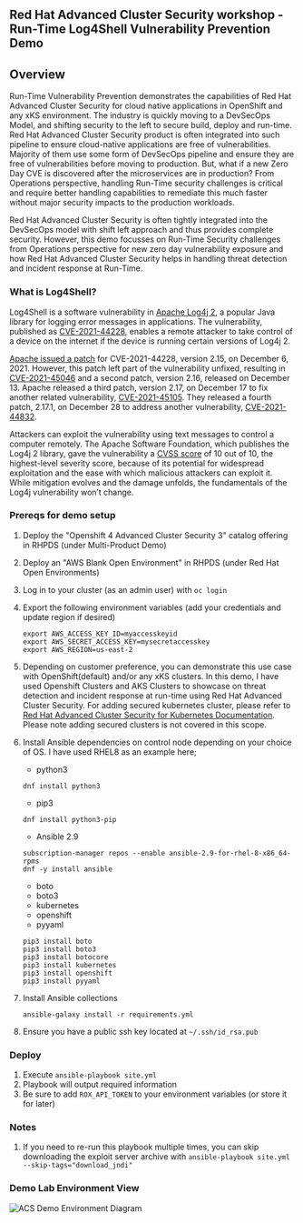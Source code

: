 ## Red Hat Advanced Cluster Security workshop - Run-Time Log4Shell Vulnerability Prevention Demo

## Overview
Run-Time Vulnerability Prevention demonstrates the capabilities of Red Hat Advanced Cluster Security for cloud native applications in OpenShift and any xKS environment. The industry is quickly moving to a DevSecOps Model, and shifting security to the left to secure build, deploy and run-time. Red Hat Advanced Cluster Security product is often integrated into such pipeline to ensure cloud-native applications are free of vulnerabilities. Majority of them use some form of DevSecOps pipeline and ensure they are free of vulnerabilities before moving to production. But, what if a new Zero Day CVE is discovered after the microservices are in production? From Operations perspective, handling Run-Time security challenges is critical and require better handling capabilities to remediate this much faster without major security impacts to the production workloads. 

Red Hat Advanced Cluster Security is often tightly integrated into the DevSecOps model with shift left approach and thus provides complete security. However, this demo focusses on Run-Time Security challenges from Operations perspective for new zero day vulnerability exposure and how Red Hat Advanced Cluster Security helps in handling threat detection and incident response at Run-Time. 

### What is Log4Shell?
Log4Shell is a software vulnerability in [Apache Log4j 2](https://logging.apache.org/log4j/2.x/), a popular Java library for logging error messages in applications. The vulnerability, published as [CVE-2021-44228](https://cve.mitre.org/cgi-bin/cvename.cgi?name=CVE-2021-44228), enables a remote attacker to take control of a device on the internet if the device is running certain versions of Log4j 2.

[Apache issued a patch](https://logging.apache.org/log4j/2.x/security.html#cve-2021-44228) for CVE-2021-44228, version 2.15, on December 6, 2021. However, this patch left part of the vulnerability unfixed, resulting in [CVE-2021-45046](https://cve.mitre.org/cgi-bin/cvename.cgi?name=CVE-2021-45046) and a second patch, version 2.16, released on December 13. Apache released a third patch, version 2.17, on December 17 to fix another related vulnerability, [CVE-2021-45105](https://cve.mitre.org/cgi-bin/cvename.cgi?name=CVE-2021-45105). They released a fourth patch, 2.17.1, on December 28 to address another vulnerability, [CVE-2021-44832](https://cve.mitre.org/cgi-bin/cvename.cgi?name=CVE-2021-44832).

Attackers can exploit the vulnerability using text messages to control a computer remotely. The Apache Software Foundation, which publishes the Log4j 2 library, gave the vulnerability a [CVSS score](https://nvd.nist.gov/vuln-metrics/cvss) of 10 out of 10, the highest-level severity score, because of its potential for widespread exploitation and the ease with which malicious attackers can exploit it. While mitigation evolves and the damage unfolds, the fundamentals of the Log4j vulnerability won’t change.


### Prereqs for demo setup
1. Deploy the "Openshift 4 Advanced Cluster Security 3" catalog offering in RHPDS (under Multi-Product Demo)
2. Deploy an "AWS Blank Open Environment" in RHPDS (under Red Hat Open Environments)
3. Log in to your cluster (as an admin user) with `oc login`
4. Export the following environment variables (add your credentials and update region if desired)

    ```
    export AWS_ACCESS_KEY_ID=myaccesskeyid
    export AWS_SECRET_ACCESS_KEY=mysecretaccesskey
    export AWS_REGION=us-east-2
    ```
    
5. Depending on customer preference, you can demonstrate this use case with OpenShift(default) and/or any xKS clusters. In this demo, I have used  Openshift Clusters and AKS Clusters to showcase on threat detection and incident response at run-time using Red Hat Advanced Cluster Security. For adding secured kubernetes cluster, please refer to [Red Hat Advanced Cluster Security for Kubernetes Documentation](https://docs.openshift.com/acs/3.66/installing/installing_helm/install-helm-quick.html). Please note adding secured clusters is not covered in this scope.   
6. Install Ansible dependencies on control node depending on your choice of OS. I have used RHEL8 as an example here;
   - python3
   ```
   dnf install python3
   ```
   - pip3
   ```
   dnf install python3-pip
   ```
   - Ansible 2.9
   ```
   subscription-manager repos --enable ansible-2.9-for-rhel-8-x86_64-rpms
   dnf -y install ansible
   ```
   - boto
   - boto3
   - kubernetes
   - openshift 
   - pyyaml
   ```
   pip3 install boto
   pip3 install boto3
   pip3 install botocore
   pip3 install kubernetes
   pip3 install openshift
   pip3 install pyyaml
   ```

7. Install Ansible collections

   ```
   ansible-galaxy install -r requirements.yml
   ```
   
8. Ensure you have a public ssh key located at `~/.ssh/id_rsa.pub`

### Deploy
1. Execute `ansible-playbook site.yml`
2. Playbook will output required information
3. Be sure to add `ROX_API_TOKEN` to your environment variables (or store it for later)

### Notes
1. If you need to re-run this playbook multiple times, you can skip downloading the exploit server archive with `ansible-playbook site.yml --skip-tags="download_jndi"`

### Demo Lab Environment View

![ACS Demo Environment Diagram](https://user-images.githubusercontent.com/63112576/163007512-074b856b-7fe4-43ae-b07c-a404bfa898ab.png)


